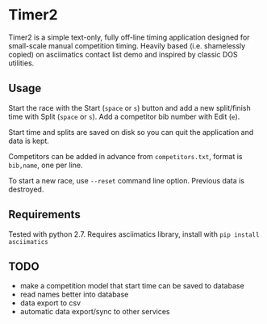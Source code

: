 # Timer2

Timer2 is a simple text-only, fully off-line timing application designed for
small-scale manual competition timing. Heavily based (i.e. shamelessly copied)
on asciimatics contact list demo and inspired by classic DOS utilities.

## Usage

Start the race with the Start (`space` or `s`) button and add a new split/finish
time with Split (`space` or `s`). Add a competitor bib number with Edit (`e`).

Start time and splits are saved on disk so you can quit the application and data
is kept.

Competitors can be added in advance from `competitors.txt`, format is `bib,name`,
one per line.

To start a new race, use `--reset` command line option. Previous data is destroyed.

## Requirements
Tested with python 2.7. Requires asciimatics library, install with `pip install asciimatics`


## TODO
- make a competition model that start time can be saved to database
- read names better into database
- data export to csv
- automatic data export/sync to other services
